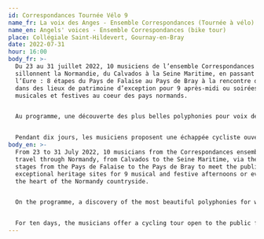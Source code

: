 ```yaml
---
id: Correspondances Tournée Vélo 9
name_fr: La voix des Anges - Ensemble Correspondances (Tournée à vélo)
name_en: Angels' voices - Ensemble Correspondances (bike tour)
place: Collégiale Saint-Hildevert, Gournay-en-Bray
date: 2022-07-31
hour: 16:00
body_fr: >-
  Du 23 au 31 juillet 2022, 10 musiciens de l’ensemble Correspondances
  sillonnent la Normandie, du Calvados à la Seine Maritime, en passant par
  l’Eure : 8 étapes du Pays de Falaise au Pays de Bray à la rencontre du public
  dans des lieux de patrimoine d’exception pour 9 après-midi ou soirées
  musicales et festives au coeur des pays normands.


  Au programme, une découverte des plus belles polyphonies pour voix de femmes et instruments anciens qui ont fait la splendeur musicale des couvents au 17ème siècle. Tous les commentateurs de l’époque rapportent qu’à l’écoute de leurs chants apparaissaient sous leurs yeux fermés, les anges musiciens du paradis !


  Pendant dix jours, les musiciens proposent une échappée cycliste ouverte au public d’un lieu de concert à l’autre : laissez-vous embarquer dans la tournée aux côtés des artistes sur les routes normandes au gré d’ateliers de découverte de la musique baroque à destination de tous – petits et grands – de visites et découvertes du patrimoine historique, artistique et naturel, et de concerts intimistes au plus près des musiciens.
body_en: >-
  From 23 to 31 July 2022, 10 musicians from the Correspondances ensemble will
  travel through Normandy, from Calvados to the Seine Maritime, via the Eure: 8
  stages from the Pays de Falaise to the Pays de Bray to meet the public in
  exceptional heritage sites for 9 musical and festive afternoons or evenings in
  the heart of the Normandy countryside.


  On the programme, a discovery of the most beautiful polyphonies for women's voices and ancient instruments which made the musical splendour of the convents in the 17th century. All the commentators of the time report that when listening to their songs, the musical angels of heaven appeared before their eyes!


  For ten days, the musicians offer a cycling tour open to the public from one concert venue to another: let yourself be taken on the tour alongside the artists on the roads of Normandy through workshops to discover baroque music for everyone - young and old - visits and discoveries of the historical, artistic and natural heritage, and intimate concerts close to the musicians.
---
```

